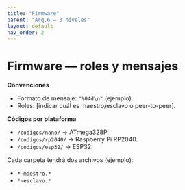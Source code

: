 ```yaml
---
title: "Firmware"
parent: "Arq.6 — 3 niveles"
layout: default
nav_order: 2
---
```


# Firmware — roles y mensajes

**Convenciones**
- Formato de mensaje: `"%04d\n"` (ejemplo).  
- Roles: [indicar cuál es maestro/esclavo o peer-to-peer].  

**Códigos por plataforma**
- `/codigos/nano/` → ATmega328P.  
- `/codigos/rp2040/` → Raspberry Pi RP2040.  
- `/codigos/esp32/` → ESP32.  

Cada carpeta tendrá dos archivos (ejemplo):  
- `*-maestro.*`  
- `*-esclavo.*`
